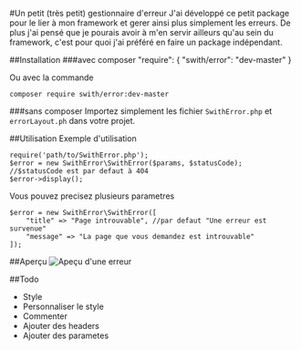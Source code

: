 #Un petit (très petit) gestionnaire d'erreur 
J'ai développé ce petit package pour le lier à mon framework et gerer ainsi plus simplement les erreurs.
De plus j'ai pensé que je pourais avoir à m'en servir ailleurs qu'au sein du framework, c'est pour quoi
j'ai préféré en faire un package indépendant.

##Installation
###avec composer
    "require": {
        "swith/error": "dev-master"
    }
    
Ou avec la commande 

    composer require swith/error:dev-master
    
###sans composer
Importez simplement les fichier `SwithError.php` et `errorLayout.ph` dans votre projet.

##Utilisation
Exemple d'utilisation 

    require('path/to/SwithError.php');
    $error = new SwithError\SwithError($params, $statusCode); //$statusCode est par defaut à 404
    $error->display();

Vous pouvez precisez plusieurs parametres
    
    $error = new SwithError\SwithError([
        "title" => "Page introuvable", //par defaut "Une erreur est survenue"
        "message" => "La page que vous demandez est introuvable"
    ]);
    
##Aperçu
![Apeçu d'une erreur](http://grab.by/IT06)

##Todo
- Style
- Personnaliser le style
- Commenter
- Ajouter des headers
- Ajouter des parametes